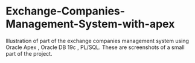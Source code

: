 # Exchange-Companies-Management-System-with-apex
Illustration of part of the exchange companies management system using Oracle Apex , Oracle DB 19c , PL/SQL.
These are screenshots of a small part of the project.
